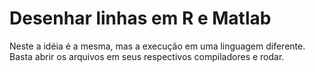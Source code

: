 # Desenhar linhas em R e Matlab
Neste a idéia é a mesma, mas a execução em uma linguagem diferente. Basta abrir os arquivos em seus respectivos compiladores e rodar.